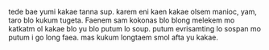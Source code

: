 tede bae yumi kakae tanna sup. karem eni kaen kakae olsem manioc, yam, taro blo kukum tugeta. Faenem sam kokonas blo blong melekem mo katkatm ol kakae blo yu blo putum lo soup.
putum evrisamting lo sospan mo putum i go long faea. mas kukum longtaem smol afta yu kakae.

